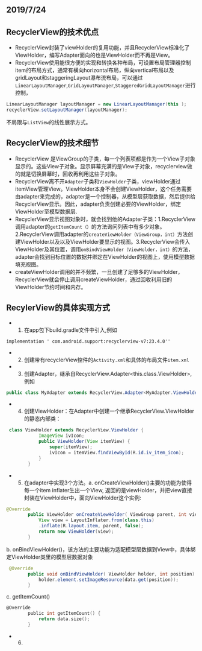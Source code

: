## 2019/7/24
## RecyclerView的技术优点
- RecyclerView封装了viewHolder的复用功能，并且RecyclerView标准化了ViewHolder，编写Adapter面向的也是ViewHolder而不再是View。
- RecyclerView使用能很方便的实现和转换各种布局，可设置布局管理器控制item的布局方式，通常有横向horizontal布局，纵向vertical布局以及gridLayout和staggeringLayout瀑布流布局，可以通过`LinearLayoutManager`,`GridLayoutManager`,`StaggeredGridLayoutManager`进行控制，
```java
LinearLayoutManager layoutManager = new LinearLayoutManager(this ); 
recyclerView.setLayoutManager(layoutManager); 
```
不局限与`ListView`的线性展示方式。

## RecyclerView的技术细节

- RecyclerView 是ViewGroup的子类，每一个列表项都是作为一个View子对象显示的。这些View子对象。显示屏幕充满的是View子对象，recyclerview做的就是切换屏幕时，回收再利用这些子对象。
- RecyclerView离不开`Adapter`子类和`ViewHolder`子类，viewHolder通过itemView管理View。ViewHolder本身不会创建ViewHolder，这个任务需要由adapter来完成的，adapter是一个控制器，从模型层获取数据，然后提供给RecyclerView显示。因此，adapter负责创建必要的ViewHolder，绑定ViewHolder至模型数据层.
- RecyclerView显示视图对象时，就会找到他的Adapter子类：1.RecyclerView调用adapter的`getItemCount（）`的方法询问列表中有多少对象。2.RecyclerView调用adapter的`createViewHolder（ViewGroup，int）`方法创建ViewHolder以及以及ViewHolder要显示的视图。3.RecyclerView会传入ViewHolder及其位置，调用`onBindViewHolder（ViewHolder，int）`的方法，adapter会找到目标位置的数据并绑定在ViewHolder的视图上，使用模型数据填充视图。
- createViewHolder调用的并不频繁，一旦创建了足够多的ViewHolder，RecyclerView就会停止调用createViewHolder，通过回收利用旧的ViewHolder节约时间和内存。

## RecylerView的具体实现方式
- 1. 在app包下build.gradle文件中引入,例如
```
implementation ' com.android.support:recyclerview-v7:23.4.0''
```
- 2. 创建带有recyclerView控件的`Activity.xml`和具体的布局文件`item.xml`
- 3. 创建Adapter，继承自RecyclerView.Adapter<this.class.ViewHolder>,例如
```java
public class MyAdapter extends RecyclerView.Adapter<MyAdapter.ViewHolder>{}
```
- 4. 创建ViewHolder：在Adapter中创建一个继承RecyclerView.ViewHolder的静态内部类：
```java
 class ViewHolder extends RecyclerView.ViewHolder {
            ImageView ivIcon;
            public ViewHolder(View itemView) {
                super(itemView);
                ivIcon = itemView.findViewById(R.id.iv_item_icon);
            }
        }
```
- 5. 在adapter中实现3个方法。a. onCreateViewHolder()主要的功能为使得每一个item inflater生出一个View, 返回的是viewHolder，并把view直接封装在ViewHolder中，面向ViewHolder这个实例:
```java
@Override
        public ViewHolder onCreateViewHolder( ViewGroup parent, int viewType) {
            View view = LayoutInflater.from(class.this)
            .inflate(R.layout.item, parent, false);
            return new ViewHolder(view);
        }
```
b. onBindViewHolder()，该方法的主要功能为适配模型层数据到View中，具体绑定ViewHolder类里的模型层数据对象
```java
 @Override
        public void onBindViewHolder( ViewHolder holder, int position) {
            holder.element.setImageResource(data.get(position));
        }
```
c. getItemCount()
```c
@Override
        public int getItemCount() {
            return data.size();
        }
```
- 6.



